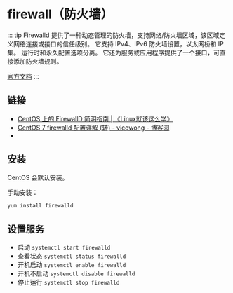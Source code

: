 # firewall（防火墙）

::: tip
Firewalld 提供了一种动态管理的防火墙，支持网络/防火墙区域，该区域定义网络连接或接口的信任级别。
它支持 IPv4、IPv6 防火墙设置，以太网桥和 IP 集。
运行时和永久配置选项分离。
它还为服务或应用程序提供了一个接口，可直接添加防火墙规则。

[官方文档](https://firewalld.org/)
:::

## 链接

- [CentOS 上的 FirewallD 简明指南 | 《Linux就该这么学》](https://www.linuxprobe.com/centos-firewalld-linux.html)
- [CentOS 7 firewalld 配置详解 (转) - vicowong - 博客园](https://www.cnblogs.com/vicowong/p/11210144.html)
- 

## 安装

CentOS 会默认安装。

手动安装：
```sh
yum install firewalld
```

## 设置服务

- 启动 `systemctl start firewalld`
- 查看状态 `systemctl status firewalld`
- 开机启动 `systemctl enable firewalld`
- 开机不启动 `systemctl disable firewalld`
- 停止运行 `systemctl stop firewalld`
